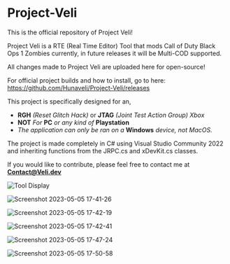 # Project-Veli

This is the official repository of Project Veli! 

Project Veli is a RTE (Real Time Editor) Tool that mods Call of Duty Black Ops 1 Zombies currently, in future
releases it will be Multi-COD supported. 

All changes made to Project Veli are uploaded here for open-source!

For official project builds and how to install, go to here: https://github.com/Hunaveli/Project-Veli/releases

This project is specifically designed for an, 
 - **RGH** *(Reset Glitch Hack)* or **JTAG** *(Joint Test Action Group) Xbox*
 - **NOT** *For* **PC** *or any kind of* **Playstation**
 - *The application can only be ran on a* **Windows** *device, not MacOS.*

The project is made completely in C# using Visual Studio Community 2022 and inheriting functions from 
the JRPC.cs and xDevKit.cs classes. 

If you would like to contribute, please feel free to contact me at **Contact@Veli.dev**

![Tool Display](https://github.com/Hunaveli/Project-Veli/assets/95416737/695e5547-8ce6-4c44-adfb-b2110a3e26d5)

![Screenshot 2023-05-05 17-41-26](https://github.com/Hunaveli/Project-Veli/assets/95416737/d62498f1-c62c-4e33-8a46-1066fac31b43)

![Screenshot 2023-05-05 17-42-19](https://github.com/Hunaveli/Project-Veli/assets/95416737/c7b3e75a-38e0-4f82-8dd4-9f2ae9d8c871)

![Screenshot 2023-05-05 17-42-41](https://github.com/Hunaveli/Project-Veli/assets/95416737/de46ce3f-4d33-4d93-ab4d-3b41fe4e794b)

![Screenshot 2023-05-05 17-47-24](https://github.com/Hunaveli/Project-Veli/assets/95416737/6873c020-7a6b-4920-90e4-e86e1524ddf0)

![Screenshot 2023-05-05 17-50-58](https://github.com/Hunaveli/Project-Veli/assets/95416737/194146ae-423f-42af-b488-f49540f71e37)
